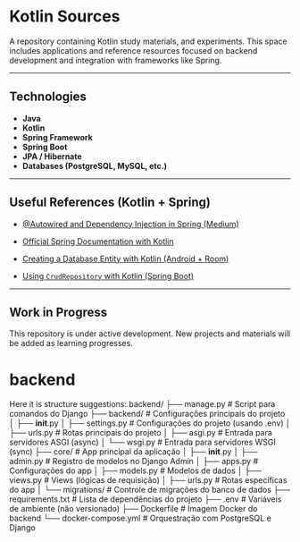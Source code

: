 # Kotlin Sources

A repository containing Kotlin study materials, and experiments. This space includes applications and reference resources focused on backend development and integration with frameworks like Spring.

---

## Technologies

- **Java**
- **Kotlin**
- **Spring Framework**
- **Spring Boot**
- **JPA / Hibernate**
- **Databases (PostgreSQL, MySQL, etc.)**

---

## Useful References (Kotlin + Spring)

-  [@Autowired and Dependency Injection in Spring (Medium)](https://medium.com/@leonardogiuliani/autowired-e-a-injeção-de-dependência-do-spring-d8864cc9af50)

- [Official Spring Documentation with Kotlin](https://docs.spring.io/spring-framework/reference/languages/kotlin.html)

- [Creating a Database Entity with Kotlin (Android + Room)](https://dev.to/theplebdev/creating-a-database-entity-with-android-and-kotlin-4mhc)

- [Using `CrudRepository` with Kotlin (Spring Boot)](https://kotlinlang.org/docs/jvm-spring-boot-using-crudrepository.html)

---

## Work in Progress

This repository is under active development. New projects and materials will be added as learning progresses.












# backend

Here it is structure suggestions:
backend/
├── manage.py                  # Script para comandos do Django
├── backend/                   # Configurações principais do projeto
│   ├── __init__.py
│   ├── settings.py            # Configurações do projeto (usando .env)
│   ├── urls.py                # Rotas principais do projeto
│   ├── asgi.py                # Entrada para servidores ASGI (async)
│   └── wsgi.py                # Entrada para servidores WSGI (sync)
├── core/                      # App principal da aplicação
│   ├── __init__.py
│   ├── admin.py               # Registro de modelos no Django Admin
│   ├── apps.py                # Configurações do app
│   ├── models.py              # Modelos de dados
│   ├── views.py               # Views (lógicas de requisição)
│   ├── urls.py                # Rotas específicas do app
│   └── migrations/            # Controle de migrações do banco de dados
├── requirements.txt           # Lista de dependências do projeto
├── .env                       # Variáveis de ambiente (não versionado)
├── Dockerfile                 # Imagem Docker do backend
└── docker-compose.yml         # Orquestração com PostgreSQL e Django



